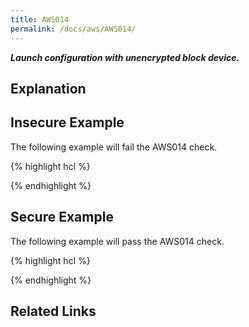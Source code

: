 ```yaml
---
title: AWS014
permalink: /docs/aws/AWS014/
---
```


***Launch configuration with unencrypted block device.***

## Explanation



## Insecure Example

The following example will fail the AWS014 check.

{% highlight hcl %}

{% endhighlight %}

## Secure Example

The following example will pass the AWS014 check.

{% highlight hcl %}

{% endhighlight %}

## Related Links


